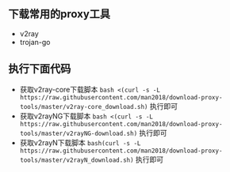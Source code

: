 ## 下载常用的proxy工具
 - v2ray
 - trojan-go

## 执行下面代码

- 获取v2ray-core下载脚本 ```bash <(curl -s -L https://raw.githubusercontent.com/man2018/download-proxy-tools/master/v2ray-core_download.sh)``` 执行即可
- 获取v2rayNG下载脚本 ```bash <(curl -s -L https://raw.githubusercontent.com/man2018/download-proxy-tools/master/v2rayNG-download.sh)``` 执行即可
- 获取v2rayN下载脚本 ```bash(curl -s -L https://raw.githubusercontent.com/man2018/download-proxy-tools/master/v2rayN_download.sh)``` 执行即可
